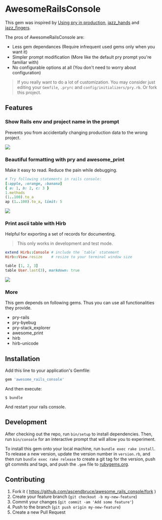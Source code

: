 # AwesomeRailsConsole

This gem was inspired by [Using pry in production](https://bugsnag.com/blog/production-pry), [jazz_hands](https://github.com/nixme/jazz_hands) and [jazz_fingers](https://github.com/plribeiro3000/jazz_fingers).

The pros of AwesomeRailsConsole are:

* Less gem dependances (Require infrequent used gems only when you want it)
* Simpler prompt modification (More like the default pry prompt you're familiar with)
* No configurable options at all (You don't need to worry about configuration)

> If you really want to do a lot of customization. You may consider just editing your `Gemfile`, `.pryrc` and `config/initializers/pry.rb`. Or fork this project.

## Features

### Show Rails env and project name in the prompt

Prevents you from accidentally changing production data to the wrong project.

![](http://i.imgur.com/fVDu0Oj.png)

### Beautiful formatting with pry and awesome_print

Make it easy to read. Reduce the pain while debugging.

```ruby
# Try following statements in rails console:
[:apple, :orange, :banana]
{ a: 1, b: 2, c: 3 }
1.methods
(1..100).to_a
ap (1..100).to_a, limit: 5
```

![](http://i.imgur.com/I5zE8Jp.png)

### Print ascii table with Hirb

Helpful for exporting a set of records for documenting.

> This only works in development and test mode.

```ruby
extend Hirb::Console # include the `table` statement
Hirb::View.resize    # resize to your terminal window size

table [1, 2, 3]
table User.last(3), markdown: true
```

![](http://i.imgur.com/KRqvaBA.png)

### More

This gem depends on following gems. Thus you can use all functionalities they provide.

* pry-rails
* pry-byebug
* pry-stack_explorer
* awesome_print
* hirb
* hirb-unicode

## Installation

Add this line to your application's Gemfile:

```ruby
gem 'awesome_rails_console'
```

And then execute:

    $ bundle

And restart your rails console.

## Development

After checking out the repo, run `bin/setup` to install dependencies. Then, run `bin/console` for an interactive prompt that will allow you to experiment.

To install this gem onto your local machine, run `bundle exec rake install`. To release a new version, update the version number in `version.rb`, and then run `bundle exec rake release` to create a git tag for the version, push git commits and tags, and push the `.gem` file to [rubygems.org](https://rubygems.org).

## Contributing

1. Fork it ( https://github.com/ascendbruce/awesome_rails_console/fork )
2. Create your feature branch (`git checkout -b my-new-feature`)
3. Commit your changes (`git commit -am 'Add some feature'`)
4. Push to the branch (`git push origin my-new-feature`)
5. Create a new Pull Request
